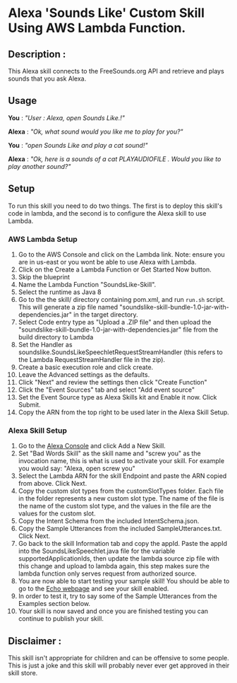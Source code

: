 # Alexa 'Sounds Like' Custom Skill Using AWS Lambda Function.


## Description : 
This Alexa skill connects to the FreeSounds.org API and retrieve and plays sounds that you ask Alexa. 

## Usage 
**You** : *"User : Alexa, open Sounds Like.!"* 

**Alexa** : *"Ok, what sound would you like me to play for you?"*

**You** : *"open Sounds Like and play a cat sound!"*
 
**Alexa** : *"Ok, here is a sounds of a cat PLAYAUDIOFILE . Would you like to play another sound?"*




## Setup
To run this skill you need to do two things. The first is to deploy this skill's code in lambda, and the second is to configure the Alexa skill to use Lambda. 

### AWS Lambda Setup
1. Go to the AWS Console and click on the Lambda link. Note: ensure you are in us-east or you wont be able to use Alexa with Lambda.
2. Click on the Create a Lambda Function or Get Started Now button.
3. Skip the blueprint
4. Name the Lambda Function "SoundsLike-Skill".
5. Select the runtime as Java 8
6. Go to the the skill/ directory containing pom.xml, and run `run.sh` script. This will generate a zip file named "soundslike-skill-bundle-1.0-jar-with-dependencies.jar" in the target directory.
7. Select Code entry type as "Upload a .ZIP file" and then upload the "soundslike-skill-bundle-1.0-jar-with-dependencies.jar" file from the build directory to Lambda
8. Set the Handler as soundslike.SoundsLikeSpeechletRequestStreamHandler (this refers to the Lambda RequestStreamHandler file in the zip).
9. Create a basic execution role and click create.
10. Leave the Advanced settings as the defaults.
11. Click "Next" and review the settings then click "Create Function"
12. Click the "Event Sources" tab and select "Add event source"
13. Set the Event Source type as Alexa Skills kit and Enable it now. Click Submit.
14. Copy the ARN from the top right to be used later in the Alexa Skill Setup.

### Alexa Skill Setup
1. Go to the [Alexa Console](https://developer.amazon.com/edw/home.html) and click Add a New Skill.
2. Set "Bad Words Skill" as the skill name and "screw you" as the invocation name, this is what is used to activate your skill. For example you would say: "Alexa, open screw you"
3. Select the Lambda ARN for the skill Endpoint and paste the ARN copied from above. Click Next.
4. Copy the custom slot types from the customSlotTypes folder. Each file in the folder represents a new custom slot type. The name of the file is the name of the custom slot type, and the values in the file are the values for the custom slot.
5. Copy the Intent Schema from the included IntentSchema.json.
6. Copy the Sample Utterances from the included SampleUtterances.txt. Click Next.
7. Go back to the skill Information tab and copy the appId. Paste the appId into the SoundsLikeSpeechlet.java file for the variable supportedApplicationIds,
   then update the lambda source zip file with this change and upload to lambda again, this step makes sure the lambda function only serves request from authorized source.
8. You are now able to start testing your sample skill! You should be able to go to the [Echo webpage](http://echo.amazon.com/#skills) and see your skill enabled.
9. In order to test it, try to say some of the Sample Utterances from the Examples section below.
10. Your skill is now saved and once you are finished testing you can continue to publish your skill.



## Disclaimer : 
This skill isn't appropriate for children and can be offensive to some people. This is just a joke and this skill will 
probably never ever get approved in their skill store. 
 
 
 
 
 
 

